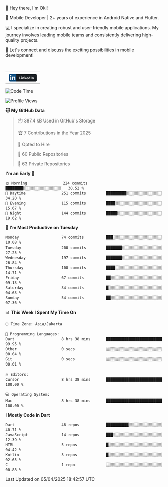 <p>
 👋 Hey there, I'm Oki!

🚀 Mobile Developer | 2+ years of experience in Android Native and Flutter.

💻 I specialize in creating robust and user-friendly mobile applications. My journey involves leading mobile teams and consistently delivering high-quality projects.

🔗 Let's connect and discuss the exciting possibilities in mobile development!

<br>

<table style="border:none; border-collapse:collapse; cellspacing:0; cellpadding:0">
    <tr>
        <td>
           <a href="https://www.linkedin.com/in/oki-6ba305173/" target="_blank">
              <img src="https://github.com/inisialkey/inisialkey/blob/main/assets/linkedin.svg" alt="LinkedIn" style="vertical-align:top; margin:4px" height=24>
          </a>
        </td>
    </tr>
</table>

<!-- <br>

<!--START_SECTION:waka-->
![Code Time](http://img.shields.io/badge/Code%20Time-1%2C146%20hrs%2047%20mins-blue)

![Profile Views](http://img.shields.io/badge/Profile%20Views-0-blue)

**🐱 My GitHub Data** 

> 📦 387.4 kB Used in GitHub's Storage 
 > 
> 🏆 7 Contributions in the Year 2025
 > 
> 💼 Opted to Hire
 > 
> 📜 60 Public Repositories 
 > 
> 🔑 63 Private Repositories 
 > 
**I'm an Early 🐤** 

```text
🌞 Morning                224 commits         ████████░░░░░░░░░░░░░░░░░   30.52 % 
🌆 Daytime                251 commits         █████████░░░░░░░░░░░░░░░░   34.20 % 
🌃 Evening                115 commits         ████░░░░░░░░░░░░░░░░░░░░░   15.67 % 
🌙 Night                  144 commits         █████░░░░░░░░░░░░░░░░░░░░   19.62 % 
```
📅 **I'm Most Productive on Tuesday** 

```text
Monday                   74 commits          ███░░░░░░░░░░░░░░░░░░░░░░   10.08 % 
Tuesday                  200 commits         ███████░░░░░░░░░░░░░░░░░░   27.25 % 
Wednesday                197 commits         ███████░░░░░░░░░░░░░░░░░░   26.84 % 
Thursday                 108 commits         ████░░░░░░░░░░░░░░░░░░░░░   14.71 % 
Friday                   67 commits          ██░░░░░░░░░░░░░░░░░░░░░░░   09.13 % 
Saturday                 34 commits          █░░░░░░░░░░░░░░░░░░░░░░░░   04.63 % 
Sunday                   54 commits          ██░░░░░░░░░░░░░░░░░░░░░░░   07.36 % 
```


📊 **This Week I Spent My Time On** 

```text
🕑︎ Time Zone: Asia/Jakarta

💬 Programming Languages: 
Dart                     8 hrs 38 mins       █████████████████████████   99.95 % 
Other                    0 secs              ░░░░░░░░░░░░░░░░░░░░░░░░░   00.04 % 
Git                      0 secs              ░░░░░░░░░░░░░░░░░░░░░░░░░   00.01 % 

🔥 Editors: 
Cursor                   8 hrs 38 mins       █████████████████████████   100.00 % 

💻 Operating System: 
Mac                      8 hrs 38 mins       █████████████████████████   100.00 % 
```

**I Mostly Code in Dart** 

```text
Dart                     46 repos            ██████████░░░░░░░░░░░░░░░   40.71 % 
JavaScript               14 repos            ███░░░░░░░░░░░░░░░░░░░░░░   12.39 % 
HTML                     5 repos             █░░░░░░░░░░░░░░░░░░░░░░░░   04.42 % 
Kotlin                   3 repos             █░░░░░░░░░░░░░░░░░░░░░░░░   02.65 % 
C                        1 repo              ░░░░░░░░░░░░░░░░░░░░░░░░░   00.88 % 
```




 Last Updated on 05/04/2025 18:42:57 UTC
<!--END_SECTION:waka-->
